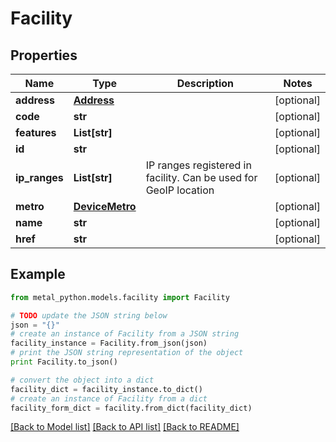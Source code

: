 # Facility


## Properties
Name | Type | Description | Notes
------------ | ------------- | ------------- | -------------
**address** | [**Address**](Address.md) |  | [optional] 
**code** | **str** |  | [optional] 
**features** | **List[str]** |  | [optional] 
**id** | **str** |  | [optional] 
**ip_ranges** | **List[str]** | IP ranges registered in facility. Can be used for GeoIP location | [optional] 
**metro** | [**DeviceMetro**](DeviceMetro.md) |  | [optional] 
**name** | **str** |  | [optional] 
**href** | **str** |  | [optional] 

## Example

```python
from metal_python.models.facility import Facility

# TODO update the JSON string below
json = "{}"
# create an instance of Facility from a JSON string
facility_instance = Facility.from_json(json)
# print the JSON string representation of the object
print Facility.to_json()

# convert the object into a dict
facility_dict = facility_instance.to_dict()
# create an instance of Facility from a dict
facility_form_dict = facility.from_dict(facility_dict)
```
[[Back to Model list]](../README.md#documentation-for-models) [[Back to API list]](../README.md#documentation-for-api-endpoints) [[Back to README]](../README.md)


